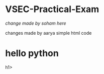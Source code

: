 # VSEC-Practical-Exam


*change made by soham here*


changes made by aarya
simple html code
<html>
  <head>
    <title>
     hello world</title>
  </head>
  <body>
    <h1>
      hello python
    </h1>h1>
  </body>
</html>
